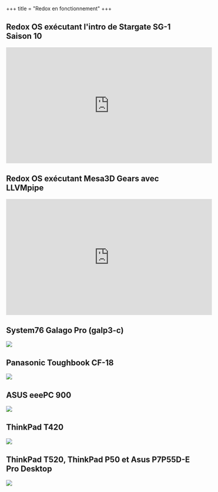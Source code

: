 +++
title = "Redox en fonctionnement"
+++

## Redox OS exécutant l'intro de Stargate SG-1 Saison 10
<iframe width="560" height="315" src="https://www.youtube.com/embed/3cPekY4c9Hc" title="YouTube video player" frameborder="0" allow="accelerometer; autoplay; clipboard-write; encrypted-media; gyroscope; picture-in-picture; web-share" allowfullscreen></iframe>

## Redox OS exécutant Mesa3D Gears avec LLVMpipe
<iframe width="560" height="315" src="https://www.youtube.com/embed/ADSvEA_YY7E" title="YouTube video player" frameborder="0" allow="accelerometer; autoplay; clipboard-write; encrypted-media; gyroscope; picture-in-picture; web-share" allowfullscreen></iframe>

## System76 Galago Pro (galp3-c)
<img class="img-responsive" src="/img/hardware/system76-galp3-c.jpg"/>

## Panasonic Toughbook CF-18
<img class="img-responsive" src="/img/hardware/panasonic-toughbook-cf18.png"/>

## ASUS eeePC 900
<img class="img-responsive" src="/img/hardware/asus-eepc-900.png"/>

## ThinkPad T420
<img class="img-responsive" src="/img/hardware/thinkpad-t420.png"/>

## ThinkPad T520, ThinkPad P50 et Asus P7P55D-E Pro Desktop
<img class="img-responsive" src="/img/hardware/T520-P50-Asus-Desktop.jpg"/>


